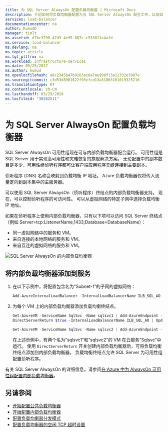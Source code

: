 ```yaml
---
title: 为 SQL Server AlwaysOn 配置负载均衡器 | Microsoft Docs
description: 介绍如何将负载均衡器配置为与 SQL Server AlwaysOn 配合工作，以及如何利用 PowerShell 为 SQL Server 实现创建负载均衡器
services: load-balancer
documentationcenter: na
author: KumudD
manager: timlt
ms.assetid: d7bc3790-47d3-4e95-887c-c533011e4afd
ms.service: load-balancer
ms.devlang: na
ms.topic: article
ms.tgt_pltfrm: na
ms.workload: infrastructure-services
ms.date: 09/25/2017
ms.author: kumud
ms.openlocfilehash: a0c2345b47b9103ac6a7ae998f13a12332e3907e
ms.sourcegitcommit: c3d53d8901622f93efcd13a31863161019325216
ms.translationtype: HT
ms.contentlocale: zh-CN
ms.lasthandoff: 03/29/2018
ms.locfileid: "30262511"
---
```

# <a name="configure-a-load-balancer-for-sql-server-always-on"></a>为 SQL Server AlwaysOn 配置负载均衡器



SQL Server AlwaysOn 可用性组现在可与内部负载均衡器配合运行。 可用性组是 SQL Server 用于实现高可用性和灾难恢复的旗舰解决方案。 无论配置中的副本数目是多少，可用性组侦听程序都可让客户端应用程序无缝连接到主要副本。

侦听程序 (DNS) 名称会映射到负载均衡 IP 地址。 Azure 负载均衡器仅将传入流量定向到副本集中的主服务器。

可以使用 SQL Server AlwaysOn（侦听程序）终结点的内部负载均衡器支持。 现在，可以控制侦听程序的可访问性。 可以从虚拟网络的特定子网中选择负载均衡 IP 地址。

如果在侦听程序上使用内部负载均衡器，只有以下项可以访问 SQL Server 终结点（例如 Server=tcp:ListenerName,1433;Database=DatabaseName）：

* 同一虚拟网络中的服务和 VM。
* 来自连接的本地网络的服务和 VM。
* 来自互连的虚拟网络的服务和 VM。

![SQL Server AlwaysOn 的内部负载均衡器](./media/load-balancer-configure-sqlao/sqlao1.png)

## <a name="add-an-internal-load-balancer-to-the-service"></a>将内部负载均衡器添加到服务

1. 在以下示例中，将配置包含名为“Subnet-1”的子网的虚拟网络：

    ```powershell
    Add-AzureInternalLoadBalancer -InternalLoadBalancerName ILB_SQL_AO -SubnetName Subnet-1 -ServiceName SqlSvc
    ```
2. 为每个 VM 上的内部负载均衡器添加负载均衡终结点。

    ```powershell
    Get-AzureVM -ServiceName SqlSvc -Name sqlsvc1 | Add-AzureEndpoint -Name "LisEUep" -LBSetName "ILBSet1" -Protocol tcp -LocalPort 1433 -PublicPort 1433 -ProbePort 59999 -ProbeProtocol tcp -ProbeIntervalInSeconds 10 -
    DirectServerReturn $true -InternalLoadBalancerName ILB_SQL_AO | Update-AzureVM

    Get-AzureVM -ServiceName SqlSvc -Name sqlsvc2 | Add-AzureEndpoint -Name "LisEUep" -LBSetName "ILBSet1" -Protocol tcp -LocalPort 1433 -PublicPort 1433 -ProbePort 59999 -ProbeProtocol tcp -ProbeIntervalInSeconds 10 -DirectServerReturn $true -InternalLoadBalancerName ILB_SQL_AO | Update-AzureVM
    ```

    在上述示例中，有两个名为“sqlsvc1”和“sqlsvc2”的 VM 在云服务“Sqlsvc”中运行。 使用 `DirectServerReturn` 开关创建内部负载均衡器后，可将负载均衡终结点添加到内部负载均衡器。 负载均衡终结点允许 SQL Server 为可用性组配置侦听程序。

有关 SQL Server AlwaysOn 的详细信息，请参阅[在 Azure 中为 AlwaysOn 可用性组配置内部负载均衡器](../virtual-machines/windows/sql/virtual-machines-windows-portal-sql-alwayson-int-listener.md)。

## <a name="see-also"></a>另请参阅
* [开始配置公共负载均衡器](load-balancer-get-started-internet-arm-ps.md)
* [开始配置内部负载均衡器](load-balancer-get-started-ilb-arm-ps.md)
* [配置负载均衡器分发模式](load-balancer-distribution-mode.md)
* [配置负载均衡器的空闲 TCP 超时设置](load-balancer-tcp-idle-timeout.md)
